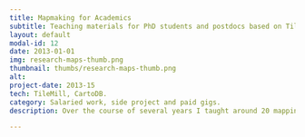 ```yaml
---
title: Mapmaking for Academics
subtitle: Teaching materials for PhD students and postdocs based on TileMill and Carto.
layout: default
modal-id: 12
date: 2013-01-01
img: research-maps-thumb.png
thumbnail: thumbs/research-maps-thumb.png
alt: 
project-date: 2013-15
tech: TileMill, CartoDB.
category: Salaried work, side project and paid gigs.
description: Over the course of several years I taught around 20 mapping workshops, creating and refining material using a very hands-on methodology of "try to replicate this output". To support the workshops I spun up a number of server instances, encouraging participants to work together as a table, one per server. <br><br>The content is available at <a href="http://researchmaps.net">researchmaps.net</a>.

---
```

